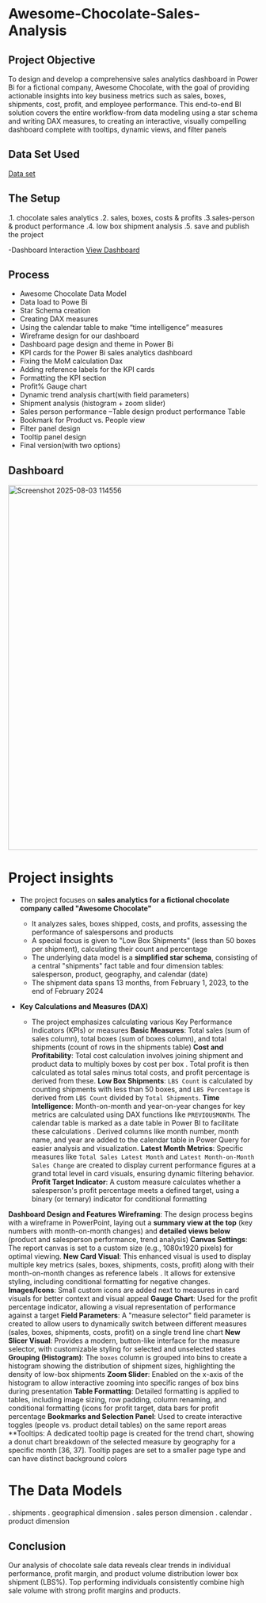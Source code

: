 # Awesome-Chocolate-Sales-Analysis

## Project Objective
To design and develop a comprehensive sales analytics dashboard in Power Bi for a fictional company, Awesome Chocolate, with the goal of providing actionable insights into key business metrics such as sales, boxes, shipments, cost, profit, and employee performance. This end-to-end BI solution covers the entire workflow-from data modeling using a star schema and writing DAX measures, to creating an interactive, visually compelling dashboard complete with tooltips, dynamic views, and filter panels

## Data Set Used
<a href="https://app.powerbi.com/links/iNNMN3jznq?ctid=eb322777-d3cb-4cf3-8785-b55cf5ec11ce&pbi_source=linkShare">Data set</a>

## The Setup
.1. chocolate sales analytics
.2. sales, boxes, costs & profits
.3.sales-person & product performance
.4. low box shipment analysis
.5. save and publish the project

-Dashboard Interaction <a href="Screenshot 2025-08-03 114556.png">View Dashboard</a>



## Process
-	Awesome Chocolate Data Model
-	Data load to Powe Bi
-	Star Schema creation  
-	Creating DAX measures
-	Using the calendar table to make “time intelligence” measures
-	Wireframe design for our dashboard
-	Dashboard page design and theme in Power Bi
-	KPI cards for the Power Bi sales analytics dashboard
-	Fixing the MoM calculation Dax
-	Adding reference labels for the KPI cards
-	Formatting the KPI section
-	Profit% Gauge chart
-	Dynamic trend analysis chart(with field parameters)
-	Shipment analysis (histogram + zoom slider)
-	Sales person performance –Table design product performance Table
-	Bookmark for Product vs. People view
-	Filter panel design 
-	Tooltip panel design
-	 Final version(with two options)

## Dashboard
<img width="1322" height="736" alt="Screenshot 2025-08-03 114556" src="https://github.com/user-attachments/assets/754f8dda-4563-4054-bced-7d68e1e6ad66" />


# Project insights
 
  * The project focuses on **sales analytics for a fictional chocolate company called "Awesome Chocolate"** 
    *   It analyzes sales, boxes shipped, costs, and profits, assessing the performance of salespersons and products
    *   A special focus is given to "Low Box Shipments" (less than 50 boxes per shipment), calculating their count and percentage
    *   The underlying data model is a **simplified star schema**, consisting of a central "shipments" fact table and four dimension tables: salesperson, product, geography, and calendar (date) 
    *   The shipment data spans 13 months, from February 1, 2023, to the end of February 2024

*   **Key Calculations and Measures (DAX)**
    *   The project emphasizes calculating various Key Performance Indicators (KPIs) or measures
      **Basic Measures**: Total sales (sum of sales column), total boxes (sum of boxes column), and total shipments (count of rows in the shipments table)
      **Cost and Profitability**: Total cost calculation involves joining shipment and product data to multiply boxes by cost per box . Total profit is then calculated as total sales minus total costs, and profit percentage is derived from these.
      **Low Box Shipments**: `LBS Count` is calculated by counting shipments with less than 50 boxes, and `LBS Percentage` is derived from `LBS Count` divided by `Total Shipments`.
      **Time Intelligence**: Month-on-month and year-on-year changes for key metrics are calculated using DAX functions like `PREVIOUSMONTH`. The calendar table is marked as a date table in Power BI to facilitate these calculations . Derived columns like month number, month name, and year are added to the calendar table in Power Query for easier analysis and visualization.
      **Latest Month Metrics**: Specific measures like `Total Sales Latest Month` and `Latest Month-on-Month Sales Change` are created to display current performance figures at a grand total level in card visuals, ensuring dynamic filtering behavior.
        **Profit Target Indicator**: A custom measure calculates whether a salesperson's profit percentage meets a defined target, using a binary (or ternary) indicator for conditional formatting

 **Dashboard Design and Features**
    **Wireframing**: The design process begins with a wireframe in PowerPoint, laying out a **summary view at the top** (key numbers with month-on-month changes) and **detailed views below** (product and salesperson performance, trend analysis)
      **Canvas Settings**: The report canvas is set to a custom size (e.g., 1080x1920 pixels) for optimal viewing.
      **New Card Visual**: This enhanced visual is used to display multiple key metrics (sales, boxes, shipments, costs, profit) along with their month-on-month changes as reference labels . It allows for extensive styling, including conditional formatting for negative changes.
        **Images/Icons**: Small custom icons are added next to measures in card visuals for better context and visual appeal
    **Gauge Chart**: Used for the profit percentage indicator, allowing a visual representation of performance against a target
        **Field Parameters**: A "measure selector" field parameter is created to allow users to dynamically switch between different measures (sales, boxes, shipments, costs, profit) on a single trend line chart 
      **New Slicer Visual**: Provides a modern, button-like interface for the measure selector, with customizable styling for selected and unselected states 
      **Grouping (Histogram)**: The `boxes` column is grouped into bins to create a histogram showing the distribution of shipment sizes, highlighting the density of low-box shipments
      **Zoom Slider**: Enabled on the x-axis of the histogram to allow interactive zooming into specific ranges of box bins during presentation 
        **Table Formatting**: Detailed formatting is applied to tables, including image sizing, row padding, column renaming, and conditional formatting (icons for profit target, data bars for profit percentage
      **Bookmarks and Selection Panel**: Used to create interactive toggles (people vs. product detail tables) on the same report areas
        **Tooltips: A dedicated tooltip page is created for the trend chart, showing a donut chart breakdown of the selected measure by geography for a specific month [36, 37]. Tooltip pages are set to a smaller page type and can have distinct background colors

# The Data Models

. shipments
. geographical dimension
. sales person dimension
. calendar
. product dimension

## Conclusion

 Our analysis of chocolate sale data reveals clear trends in individual performance, profit margin, and product volume distribution lower box shipment (LBS%). Top performing individuals consistently combine high sale volume with strong profit margins and products.





